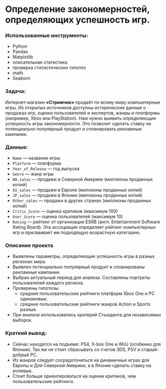 # Определение закономерностей, определяющих успешность игр.

### Использованные инструменты:
* Python
* Pandas
* Matplotlib
* описательная статистика
* проверка статистических гипотез
* math
* Seaborn

### Задача:
Интернет-магазин **«Стримчик»** продаёт по всему миру компьютерные игры. Из открытых источников доступны исторические данные о продажах игр, оценки пользователей и экспертов, жанры и платформы (например, Xbox или PlayStation). Нам нужно выявить определяющие успешность игры закономерности. Это позволит сделать ставку на потенциально популярный продукт и спланировать рекламные кампании.

### Данные:
- `Name` — название игры
- `Platform` — платформа
- `Year_of_Release` — год выпуска
- `Genre` — жанр игры
- `NA_sales` — продажи в Северной Америке (миллионы проданных копий)
- `EU_sales` — продажи в Европе (миллионы проданных копий)
- `JP_sales` — продажи в Японии (миллионы проданных копий)
- `Other_sales` — продажи в других странах (миллионы проданных копий)
- `Critic_Score` — оценка критиков (максимум 100)
- `User_Score` — оценка пользователей (максимум 10)
- `Rating` — рейтинг от организации ESRB (англ. Entertainment Software Rating Board). Эта ассоциация определяет рейтинг компьютерных игр и присваивает им подходящую возрастную категорию.

### Описание проекта
* Выявлены параметры, определяющие успешность игры в разных регионах мира. 
* Выявлен потенциально популярный продукт и спланированы рекламные кампании.
* Выбран актуальный период для анализа. Составлены портреты пользователей каждого региона. 
* Проверены гипотезы: 
    * средние пользовательские рейтинги платформ Xbox One и PC одинаковые;
    * средние пользовательские рейтинги жанров Action и Sports разные. 
* При анализе использовались критерий Стьюдента для независимых выборок.
### Краткий вывод:
* Cейчас находятся на подъеме: PS4, X-box One и WiiU (особенно для Японии). Так же не стоит сбрасывать со счетов 3DS, PSV и старый-добрый PC.
* Из жанров следует сосредоточиться на динамичных играх для Европы и Для Северной Америки, а в Японии сделать ставку на ролевые.
* Стоит больше ориентироваться на оценки критиков, чем пользовательские рейтинги.
